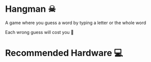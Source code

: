 # Hangman ☠

A game where you guess a word by typing a letter or the whole word

Each wrong guess will cost you 😬


# Recommended Hardware 💻
